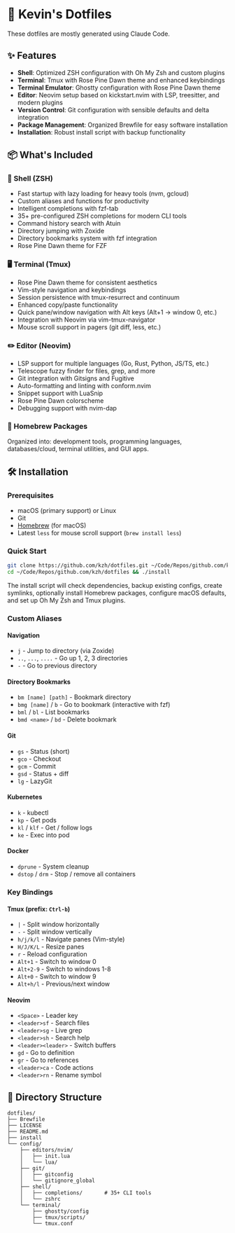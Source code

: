 # 🚀 Kevin's Dotfiles

These dotfiles are mostly generated using Claude Code.

## ✨ Features

- **Shell**: Optimized ZSH configuration with Oh My Zsh and custom plugins
- **Terminal**: Tmux with Rose Pine Dawn theme and enhanced keybindings
- **Terminal Emulator**: Ghostty configuration with Rose Pine Dawn theme
- **Editor**: Neovim setup based on kickstart.nvim with LSP, treesitter, and modern plugins
- **Version Control**: Git configuration with sensible defaults and delta integration
- **Package Management**: Organized Brewfile for easy software installation
- **Installation**: Robust install script with backup functionality

## 📦 What's Included

### 🐚 Shell (ZSH)

- Fast startup with lazy loading for heavy tools (nvm, gcloud)
- Custom aliases and functions for productivity
- Intelligent completions with fzf-tab
- 35+ pre-configured ZSH completions for modern CLI tools
- Command history search with Atuin
- Directory jumping with Zoxide
- Directory bookmarks system with fzf integration
- Rose Pine Dawn theme for FZF

### 🖥️ Terminal (Tmux)

- Rose Pine Dawn theme for consistent aesthetics
- Vim-style navigation and keybindings
- Session persistence with tmux-resurrect and continuum
- Enhanced copy/paste functionality
- Quick pane/window navigation with Alt keys (Alt+1 → window 0, etc.)
- Integration with Neovim via vim-tmux-navigator
- Mouse scroll support in pagers (git diff, less, etc.)

### ✏️ Editor (Neovim)

- LSP support for multiple languages (Go, Rust, Python, JS/TS, etc.)
- Telescope fuzzy finder for files, grep, and more
- Git integration with Gitsigns and Fugitive
- Auto-formatting and linting with conform.nvim
- Snippet support with LuaSnip
- Rose Pine Dawn colorscheme
- Debugging support with nvim-dap

### 🍺 Homebrew Packages

Organized into: development tools, programming languages, databases/cloud, terminal utilities, and GUI apps.

## 🛠️ Installation

### Prerequisites

- macOS (primary support) or Linux
- Git
- [Homebrew](https://brew.sh) (for macOS)
- Latest `less` for mouse scroll support (`brew install less`)

### Quick Start

```bash
git clone https://github.com/kzh/dotfiles.git ~/Code/Repos/github.com/kzh/dotfiles
cd ~/Code/Repos/github.com/kzh/dotfiles && ./install
```

The install script will check dependencies, backup existing configs, create symlinks, optionally install Homebrew packages, configure macOS defaults, and set up Oh My Zsh and Tmux plugins.

### Custom Aliases

#### Navigation

- `j` - Jump to directory (via Zoxide)
- `..`, `...`, `....` - Go up 1, 2, 3 directories
- `-` - Go to previous directory

#### Directory Bookmarks

- `bm [name] [path]` - Bookmark directory
- `bmg [name]` / `b` - Go to bookmark (interactive with fzf)
- `bml` / `bl` - List bookmarks
- `bmd <name>` / `bd` - Delete bookmark

#### Git

- `gs` - Status (short)
- `gco` - Checkout
- `gcm` - Commit
- `gsd` - Status + diff
- `lg` - LazyGit

#### Kubernetes

- `k` - kubectl
- `kp` - Get pods
- `kl` / `klf` - Get / follow logs
- `ke` - Exec into pod

#### Docker

- `dprune` - System cleanup
- `dstop` / `drm` - Stop / remove all containers

### Key Bindings

#### Tmux (prefix: `Ctrl-b`)

- `|` - Split window horizontally
- `-` - Split window vertically
- `h/j/k/l` - Navigate panes (Vim-style)
- `H/J/K/L` - Resize panes
- `r` - Reload configuration
- `Alt+1` - Switch to window 0
- `Alt+2-9` - Switch to windows 1-8
- `Alt+0` - Switch to window 9
- `Alt+h/l` - Previous/next window

#### Neovim

- `<Space>` - Leader key
- `<leader>sf` - Search files
- `<leader>sg` - Live grep
- `<leader>sh` - Search help
- `<leader><leader>` - Switch buffers
- `gd` - Go to definition
- `gr` - Go to references
- `<leader>ca` - Code actions
- `<leader>rn` - Rename symbol

## 📁 Directory Structure

```
dotfiles/
├── Brewfile
├── LICENSE
├── README.md
├── install
└── config/
    ├── editors/nvim/
    │   ├── init.lua
    │   └── lua/
    ├── git/
    │   ├── gitconfig
    │   └── gitignore_global
    ├── shell/
    │   ├── completions/       # 35+ CLI tools
    │   └── zshrc
    └── terminal/
        ├── ghostty/config
        ├── tmux/scripts/
        └── tmux.conf
```
